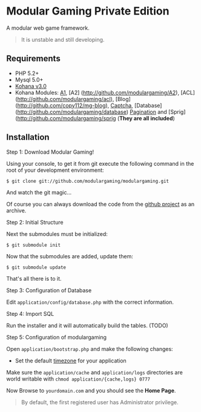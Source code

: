 # Modular Gaming Private Edition

A modular web game framework.

> It is unstable and still developing.

## Requirements

* PHP 5.2+
* Mysql 5.0+
* [Kohana v3.0](http://github.com/modulargaming/core)
* Kohana Modules: [A1](http://github.com/modulargaming/A1), [A2] (http://github.com/modulargaming/A2), [ACL] (http://github.com/modulargaming/acl), [Blog] (http://github.com/copy112/mg-blog), [Captcha](http://github.com/modulargaming/captcha), [Database] (http://github.com/modulargaming/database) [Pagination](http://github.com/modulargaming/pagination) and [Sprig] (http://github.com/modulargaming/sprig (**They are all included**)

## Installation

Step 1: Download Modular Gaming!

Using your console, to get it from git execute the following command in the root of your development environment:

	$ git clone git://github.com/modulargaming/modulargaming.git

And watch the git magic...

Of course you can always download the code from the [github project](http://github.com/modulargaming/modulargaming) as an archive.

Step 2: Initial Structure

Next the submodules must be initialized:

	$ git submodule init
	
Now that the submodules are added, update them:

	$ git submodule update

That's all there is to it.

Step 3: Configuration of Database

Edit `application/config/database.php` with the correct information.

Step 4: Import SQL

Run the installer and it will automatically build the tables. (TODO)

Step 5: Configuration of modulargaming

Open `application/bootstrap.php` and make the following changes: 

* Set the default [timezone](http://php.net/timezones) for your application

Make sure the `application/cache` and `application/logs` directories are world writable with `chmod application/{cache,logs} 0777`


Now Browse to `yourdomain.com` and you should see the **Home Page**.

> By default, the first registered user has Administrator privilege.

